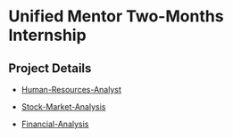 # Unified Mentor Two-Months Internship

## Project Details
* <a href = "https://github.com/Anjalikumariyes/Human-Resources-Analyst">Human-Resources-Analyst</a>

* <a href = "https://github.com/Anjalikumariyes/Stock-Market-Analysis">Stock-Market-Analysis</a>

* <a href = "https://github.com/Anjalikumariyes/Financial-Analysis-Report-Using-Tableau">Financial-Analysis</a>

